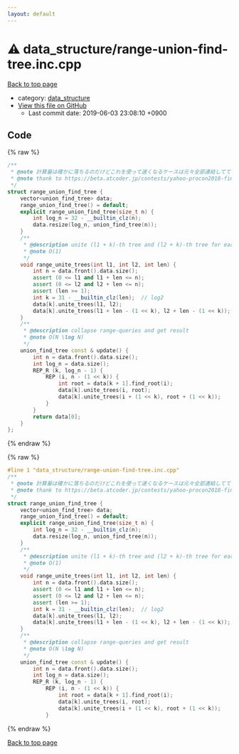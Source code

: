 ```yaml
---
layout: default
---
```


<!-- mathjax config similar to math.stackexchange -->
<script type="text/javascript" async
  src="https://cdnjs.cloudflare.com/ajax/libs/mathjax/2.7.5/MathJax.js?config=TeX-MML-AM_CHTML">
</script>
<script type="text/x-mathjax-config">
  MathJax.Hub.Config({
    TeX: { equationNumbers: { autoNumber: "AMS" }},
    tex2jax: {
      inlineMath: [ ['$','$'] ],
      processEscapes: true
    },
    "HTML-CSS": { matchFontHeight: false },
    displayAlign: "left",
    displayIndent: "2em"
  });
</script>

<script type="text/javascript" src="https://cdnjs.cloudflare.com/ajax/libs/jquery/3.4.1/jquery.min.js"></script>
<script src="https://cdn.jsdelivr.net/npm/jquery-balloon-js@1.1.2/jquery.balloon.min.js" integrity="sha256-ZEYs9VrgAeNuPvs15E39OsyOJaIkXEEt10fzxJ20+2I=" crossorigin="anonymous"></script>
<script type="text/javascript" src="../../assets/js/copy-button.js"></script>
<link rel="stylesheet" href="../../assets/css/copy-button.css" />


# :warning: data_structure/range-union-find-tree.inc.cpp

<a href="../../index.html">Back to top page</a>

* category: <a href="../../index.html#c8f6850ec2ec3fb32f203c1f4e3c2fd2">data_structure</a>
* <a href="{{ site.github.repository_url }}/blob/master/data_structure/range-union-find-tree.inc.cpp">View this file on GitHub</a>
    - Last commit date: 2019-06-03 23:08:10 +0900




## Code

<a id="unbundled"></a>
{% raw %}
```cpp
/**
 * @note 計算量は確かに落ちるのだけどこれを使って速くなるケースは元々全部連結してて自明な気がする
 * @note thank to https://beta.atcoder.jp/contests/yahoo-procon2018-final/submissions/2126707
 */
struct range_union_find_tree {
    vector<union_find_tree> data;
    range_union_find_tree() = default;
    explicit range_union_find_tree(size_t n) {
        int log_n = 32 - __builtin_clz(n);
        data.resize(log_n, union_find_tree(n));
    }
    /**
     * @description unite (l1 + k)-th tree and (l2 + k)-th tree for each k in [0, len)
     * @note O(1)
     */
    void range_unite_trees(int l1, int l2, int len) {
        int n = data.front().data.size();
        assert (0 <= l1 and l1 + len <= n);
        assert (0 <= l2 and l2 + len <= n);
        assert (len >= 1);
        int k = 31 - __builtin_clz(len);  // log2
        data[k].unite_trees(l1, l2);
        data[k].unite_trees(l1 + len - (1 << k), l2 + len - (1 << k));
    }
    /**
     * @description collapse range-queries and get result
     * @note O(N \log N)
     */
    union_find_tree const & update() {
        int n = data.front().data.size();
        int log_n = data.size();
        REP_R (k, log_n - 1) {
            REP (i, n - (1 << k)) {
                int root = data[k + 1].find_root(i);
                data[k].unite_trees(i, root);
                data[k].unite_trees(i + (1 << k), root + (1 << k));
            }
        }
        return data[0];
    }
};

```
{% endraw %}

<a id="bundled"></a>
{% raw %}
```cpp
#line 1 "data_structure/range-union-find-tree.inc.cpp"
/**
 * @note 計算量は確かに落ちるのだけどこれを使って速くなるケースは元々全部連結してて自明な気がする
 * @note thank to https://beta.atcoder.jp/contests/yahoo-procon2018-final/submissions/2126707
 */
struct range_union_find_tree {
    vector<union_find_tree> data;
    range_union_find_tree() = default;
    explicit range_union_find_tree(size_t n) {
        int log_n = 32 - __builtin_clz(n);
        data.resize(log_n, union_find_tree(n));
    }
    /**
     * @description unite (l1 + k)-th tree and (l2 + k)-th tree for each k in [0, len)
     * @note O(1)
     */
    void range_unite_trees(int l1, int l2, int len) {
        int n = data.front().data.size();
        assert (0 <= l1 and l1 + len <= n);
        assert (0 <= l2 and l2 + len <= n);
        assert (len >= 1);
        int k = 31 - __builtin_clz(len);  // log2
        data[k].unite_trees(l1, l2);
        data[k].unite_trees(l1 + len - (1 << k), l2 + len - (1 << k));
    }
    /**
     * @description collapse range-queries and get result
     * @note O(N \log N)
     */
    union_find_tree const & update() {
        int n = data.front().data.size();
        int log_n = data.size();
        REP_R (k, log_n - 1) {
            REP (i, n - (1 << k)) {
                int root = data[k + 1].find_root(i);
                data[k].unite_trees(i, root);
                data[k].unite_trees(i + (1 << k), root + (1 << k));
            }

```
{% endraw %}

<a href="../../index.html">Back to top page</a>

